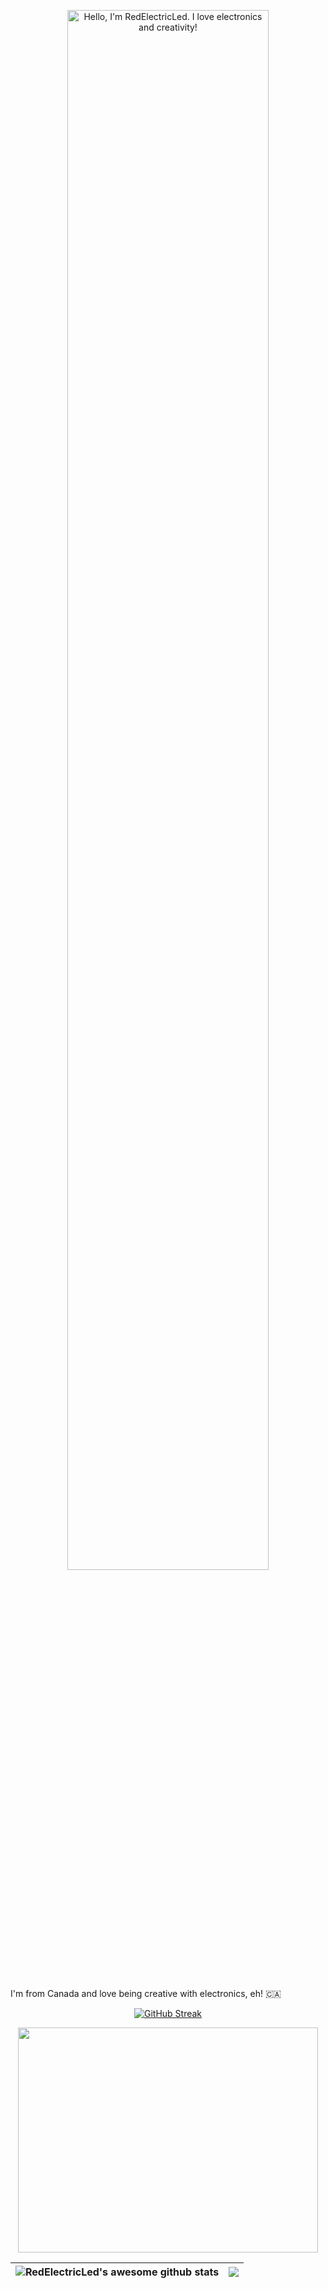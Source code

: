 <p align="center"><img width="80%" alt="Hello, I'm RedElectricLed. I love electronics and creativity!" src="./assets/gh-readme-header.png" /></a></p>

<br />

I'm from Canada and love being creative with electronics, eh! 🇨🇦

<div align="center">

  [![GitHub Streak](http://github-readme-streak-stats.herokuapp.com?user=RedElectricLed&theme=dark&background=8B0000)](https://git.io/streak-stats)

  <img src="https://media.giphy.com/media/ASd0Ukj0y3qMM/giphy.gif" width="480" height="360"/>
  
</div>

| <img align="center" src="https://github-readme-stats.vercel.app/api?username=RedElectricLed&show_icons=true&include_all_commits=true&theme=buefy&hide_border=true" alt="RedElectricLed's awesome github stats" /></a> | <img align="center" src="https://github-readme-stats.vercel.app/api/top-langs/?username=RedElectricLed&layout=compact&theme=buefy&hide_border=true" /></a> |
| ------------- | ------------- |

<!--
**RedElectricLed/RedElectricLed** is a ✨ _special_ ✨ repository because its `README.md` (this file) appears on your GitHub profile.

Here are some ideas to get you started:

- 🔭 I’m currently working on ...
- 🌱 I’m currently learning ...
- 👯 I’m looking to collaborate on ...
- 🤔 I’m looking for help with ...
- 💬 Ask me about ...
- 📫 How to reach me: ...
- 😄 Pronouns: ...
- ⚡ Fun fact: ...
-->
